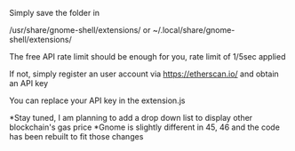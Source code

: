 Simply save the folder in

/usr/share/gnome-shell/extensions/
or
~/.local/share/gnome-shell/extensions/




The free API rate limit should be enough for you, rate limit of 1/5sec applied

If not, simply register an user account via https://etherscan.io/ and obtain an API key

You can replace your API key in the extension.js

*Stay tuned, I am planning to add a drop down list to display other blockchain's gas price
*Gnome is slightly different in 45, 46 and the code has been rebuilt to fit those changes
